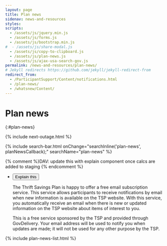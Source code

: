 ```yaml
---
layout: page
title: Plan news
sidenav: news-and-resources
styles:
scripts:
  - /assets/js/jquery.min.js
  - /assets/js/forms.js
  - /assets/js/bootstrap.min.js
#  - /assets/js/share-modal.js
  - /assets/js/copy-to-clipboard.js
  - /assets/js/plan-news.js
  - /assets/js/ajax-usa-search-gov.js
permalink: /news-and-resources/plan-news/
# Jekyll redirects https://github.com/jekyll/jekyll-redirect-from
redirect_from:
  - /ParticipantSupport/Content/notifications.html
  - /plan-news/
  - /whatsnew/Content/
---
```


# Plan news
{:#plan-news}

{% include next-outage.html %}

<section class="plan-news" markdown="1">
{% include search-bar.html  onChange="searchInline('plan-news', planNewsCallback);" searchName="plan-news" %}

{% comment %}DAV: update this with explain component once calcs are added to staging {% endcomment %}
<div class="calculator-panel subscribe">
  <ul class="usa-accordion explain-this">
    <li>
      <button class="usa-accordion-button" aria-expanded="false" aria-controls="subscribe">Explain this</button>
      <div id="subscribe" class="usa-accordion-content">
      <p>The Thrift Savings Plan is happy to offer a free email subscription service. This service allows participants to receive notifications by email when new information is available on the TSP website. With this service, you automatically receive an email when there is new or updated information on the TSP website about items of interest to you.</p>
      <p>This is a free service sponsored by the TSP and provided through GovDelivery. Your email address will be used to notify you when updates are made; it will not be used for any other purpose by the TSP.</p>
      </div>
    </li>
  </ul>
</div>
</section>


{% include plan-news-list.html %}
